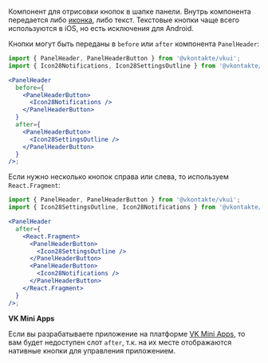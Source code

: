 Компонент для отрисовки кнопок в шапке панели. Внутрь компонента передается либо [иконка](https://vkcom.github.io/icons/),
либо текст. Текстовые кнопки чаще всего используются в iOS, но есть исключения для Android.

Кнопки могут быть переданы в `before` или `after` компонента `PanelHeader`:

```jsx static
import { PanelHeader, PanelHeaderButton } from '@vkontakte/vkui';
import { Icon28Notifications, Icon28SettingsOutline } from '@vkontakte/icons';

<PanelHeader
  before={
    <PanelHeaderButton>
      <Icon28Notifications />
    </PanelHeaderButton>
  }
  after={
    <PanelHeaderButton>
      <Icon28SettingsOutline />
    </PanelHeaderButton>
  }
/>;
```

Если нужно несколько кнопок справа или слева, то используем `React.Fragment`:

```jsx static
import { PanelHeader, PanelHeaderButton } from '@vkontakte/vkui';
import { Icon28SettingsOutline, Icon28Notifications } from '@vkontakte/icons';

<PanelHeader
  after={
    <React.Fragment>
      <PanelHeaderButton>
        <Icon28SettingsOutline />
      </PanelHeaderButton>
      <PanelHeaderButton>
        <Icon28Notifications />
      </PanelHeaderButton>
    </React.Fragment>
  }
/>;
```

<!--TODO [>=6]: удалить информацию про VK Mini Apps-->

**VK Mini Apps**

Если вы разрабатываете приложение на платформе [VK Mini Apps](https://vk.com/vkappsdev), то вам
будет недоступен слот `after`, т.к. на их месте отображаются нативные кнопки для управления
приложением.
